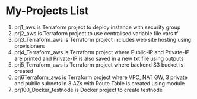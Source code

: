 # My-Projects List
1. prj1_aws is Terraform project to deploy instance with security group
2. prj2_aws is Terraform project to use centralised variable file vars.tf
3. prj3_Terraform_aws is Terraform project includes web site hosting using provisioners
4. prj4_Terraform_aws is Terraform project where Public-IP and Private-IP are printed and Private-IP is also saved in a new txt file using outputs
5. prj5_Terraform_aws is Terraform project where backend S3 bucket is created
6. prj6Terraform_aws is Terraform project where VPC, NAT GW, 3 private and public subnets in 3 AZs with Route Table is created using module
7. prj100_Docker_testnode is Docker project to create testnode
